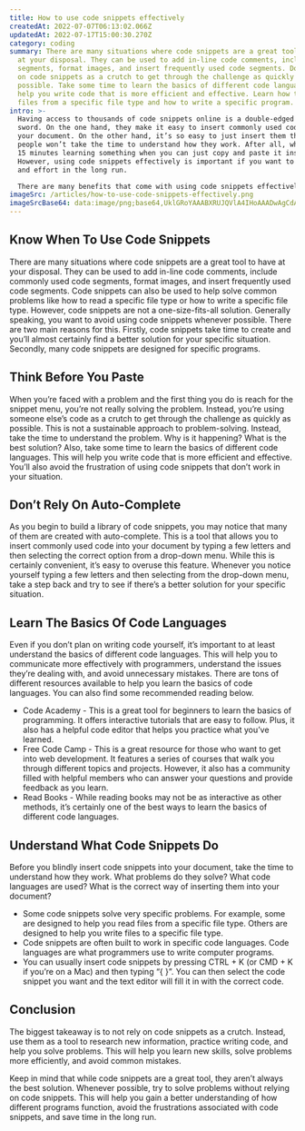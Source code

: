 ```yaml
---
title: How to use code snippets effectively
createdAt: 2022-07-07T06:13:02.066Z
updatedAt: 2022-07-17T15:00:30.270Z
category: coding
summary: There are many situations where code snippets are a great tool to have
  at your disposal. They can be used to add in-line code comments, include code
  segments, format images, and insert frequently used code segments. Don’t rely
  on code snippets as a crutch to get through the challenge as quickly as
  possible. Take some time to learn the basics of different code languages to
  help you write code that is more efficient and effective. Learn how to read
  files from a specific file type and how to write a specific program.
intro: >-
  Having access to thousands of code snippets online is a double-edged
  sword. On the one hand, they make it easy to insert commonly used code into
  your document. On the other hand, it’s so easy to just insert them that most
  people won’t take the time to understand how they work. After all, why spend
  15 minutes learning something when you can just copy and paste it instead?
  However, using code snippets effectively is important if you want to save time
  and effort in the long run. 

  There are many benefits that come with using code snippets effectively. For example, they can help you reduce the amount of time spent on repetitive tasks. You’ll also learn new information about different programming techniques while reducing your chances of making a common mistake. Keep reading to learn how you can use code snippets effectively.
imageSrc: /articles/how-to-use-code-snippets-effectively.png
imageSrcBase64: data:image/png;base64,UklGRoYAAABXRUJQVlA4IHoAAADwAgCdASoKAAoAAUAmJbACdLoB+AEz/DyAwh2c+5jogAD+6zZp2tS++03K5mYaxTAEI5bMatYU5sgg51agvR+bV+FfETGJqVEd3Pj+/1RZcrWNK14cZOCQxUmUqPDLRS/8wtUBB1Ua6aePS3/5xxFTmmCdeQix6AAAAA==
---
```


## Know When To Use Code Snippets

There are many situations where code snippets are a great tool to have at your disposal. They can be used to add in-line code comments, include commonly used code segments, format images, and insert frequently used code segments. Code snippets can also be used to help solve common problems like how to read a specific file type or how to write a specific file type. However, code snippets are not a one-size-fits-all solution. Generally speaking, you want to avoid using code snippets whenever possible. There are two main reasons for this. Firstly, code snippets take time to create and you’ll almost certainly find a better solution for your specific situation. Secondly, many code snippets are designed for specific programs.

## Think Before You Paste

When you’re faced with a problem and the first thing you do is reach for the snippet menu, you’re not really solving the problem. Instead, you’re using someone else’s code as a crutch to get through the challenge as quickly as possible. This is not a sustainable approach to problem-solving. Instead, take the time to understand the problem. Why is it happening? What is the best solution? Also, take some time to learn the basics of different code languages. This will help you write code that is more efficient and effective. You’ll also avoid the frustration of using code snippets that don’t work in your situation.

## Don’t Rely On Auto-Complete

As you begin to build a library of code snippets, you may notice that many of them are created with auto-complete. This is a tool that allows you to insert commonly used code into your document by typing a few letters and then selecting the correct option from a drop-down menu. While this is certainly convenient, it’s easy to overuse this feature. Whenever you notice yourself typing a few letters and then selecting from the drop-down menu, take a step back and try to see if there’s a better solution for your specific situation.

## Learn The Basics Of Code Languages

Even if you don’t plan on writing code yourself, it’s important to at least understand the basics of different code languages. This will help you to communicate more effectively with programmers, understand the issues they’re dealing with, and avoid unnecessary mistakes. 
There are tons of different resources available to help you learn the basics of code languages. You can also find some recommended reading below. 

- Code Academy - This is a great tool for beginners to learn the basics of programming. It offers interactive tutorials that are easy to follow. Plus, it also has a helpful code editor that helps you practice what you’ve learned.
- Free Code Camp - This is a great resource for those who want to get into web development. It features a series of courses that walk you through different topics and projects. However, it also has a community filled with helpful members who can answer your questions and provide feedback as you learn.
- Read Books - While reading books may not be as interactive as other methods, it’s certainly one of the best ways to learn the basics of different code languages.

## Understand What Code Snippets Do

Before you blindly insert code snippets into your document, take the time to understand how they work. What problems do they solve? What code languages are used? What is the correct way of inserting them into your document?
- Some code snippets solve very specific problems. For example, some are designed to help you read files from a specific file type. Others are designed to help you write files to a specific file type.
- Code snippets are often built to work in specific code languages. Code languages are what programmers use to write computer programs.
- You can usually insert code snippets by pressing CTRL + K (or CMD + K if you’re on a Mac) and then typing “{ }”. You can then select the code snippet you want and the text editor will fill it in with the correct code.

## Conclusion

The biggest takeaway is to not rely on code snippets as a crutch. Instead, use them as a tool to research new information, practice writing code, and help you solve problems. This will help you learn new skills, solve problems more efficiently, and avoid common mistakes.

Keep in mind that while code snippets are a great tool, they aren’t always the best solution. Whenever possible, try to solve problems without relying on code snippets. This will help you gain a better understanding of how different programs function, avoid the frustrations associated with code snippets, and save time in the long run.
